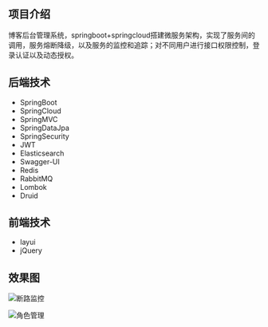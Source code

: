 ## 项目介绍
博客后台管理系统，springboot+springcloud搭建微服务架构，实现了服务间的调用，服务熔断降级，以及服务的监控和追踪；对不同用户进行接口权限控制，登录认证以及动态授权。


## 后端技术

- SpringBoot
- SpringCloud
- SpringMVC
- SpringDataJpa
- SpringSecurity
- JWT
- Elasticsearch
- Swagger-UI
- Redis
- RabbitMQ
- Lombok
- Druid

## 前端技术

- layui
- jQuery




## 效果图

![断路监控](https://github.com/blackWZN/blogManage/blob/before/azblog_doc/%E6%96%AD%E8%B7%AF%E7%9B%91%E6%8E%A7.jpg?raw=true)

![角色管理](https://github.com/blackWZN/blogManage/blob/before/azblog_doc/%E8%A7%92%E8%89%B2%E7%AE%A1%E7%90%86.jpg?raw=true)
